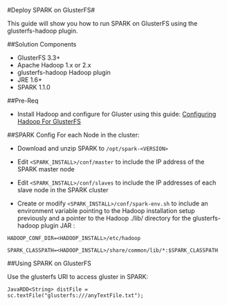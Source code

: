 #Deploy SPARK on GlusterFS#

This guide will show you how to run SPARK on GlusterFS using the glusterfs-hadoop plugin.


##Solution Components

* GlusterFS 3.3+
* Apache Hadoop 1.x or 2.x
* glusterfs-hadoop Hadoop plugin
* JRE 1.6+
* SPARK 1.1.0

##Pre-Req

* Install Hadoop and configure for Gluster using this guide: [Configuring Hadoop For GlusterFS](https://forge.gluster.org/hadoop/pages/Configuration) 

##SPARK Config
For each Node in the cluster:

* Download and unzip SPARK to `/opt/spark-<VERSION>`

* Edit `<SPARK_INSTALL>/conf/master` to include the IP address of the SPARK master node

* Edit `<SPARK_INSTALL>/conf/slaves` to include the IP addresses of each slave node in the SPARK cluster

* Create or modify `<SPARK_INSTALL>/conf/spark-env.sh` to include an environment variable pointing to the Hadoop installation setup previously and a pointer to the Hadoop ./lib/ directory for the glusterfs-hadoop plugin JAR : 

`HADOOP_CONF_DIR=<HADOOP_INSTALL>/etc/hadoop`

`SPARK_CLASSPATH=<HADOOP_INSTALL>/share/common/lib/*:$SPARK_CLASSPATH`

##Using SPARK on GlusterFS

Use the glusterfs URI to access gluster in SPARK:

`JavaRDD<String> distFile = sc.textFile("glusterfs:///anyTextFile.txt");`
